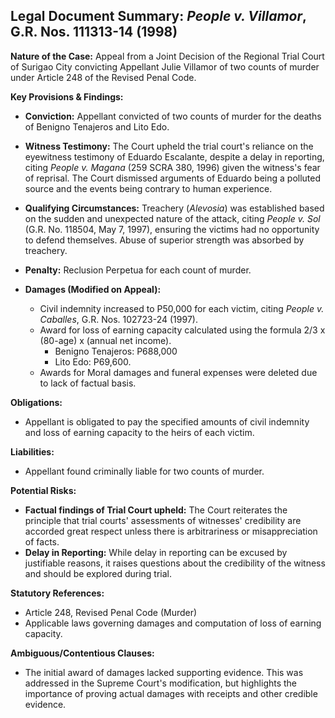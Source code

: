 ## Legal Document Summary: *People v. Villamor*, G.R. Nos. 111313-14 (1998)

**Nature of the Case:** Appeal from a Joint Decision of the Regional Trial Court of Surigao City convicting Appellant Julie Villamor of two counts of murder under Article 248 of the Revised Penal Code.

**Key Provisions & Findings:**

*   **Conviction:** Appellant convicted of two counts of murder for the deaths of Benigno Tenajeros and Lito Edo.

*   **Witness Testimony:** The Court upheld the trial court's reliance on the eyewitness testimony of Eduardo Escalante, despite a delay in reporting, citing *People v. Magana* (259 SCRA 380, 1996) given the witness's fear of reprisal. The Court dismissed arguments of Eduardo being a polluted source and the events being contrary to human experience.

*   **Qualifying Circumstances:** Treachery (*Alevosia*) was established based on the sudden and unexpected nature of the attack, citing *People v. Sol* (G.R. No. 118504, May 7, 1997), ensuring the victims had no opportunity to defend themselves. Abuse of superior strength was absorbed by treachery.

*   **Penalty:** Reclusion Perpetua for each count of murder.

*   **Damages (Modified on Appeal):**
    *   Civil indemnity increased to P50,000 for each victim, citing *People v. Caballes*, G.R. Nos. 102723-24 (1997).
    *   Award for loss of earning capacity calculated using the formula 2/3 x (80-age) x (annual net income).
        *   Benigno Tenajeros: P688,000
        *   Lito Edo: P69,600.
    *   Awards for Moral damages and funeral expenses were deleted due to lack of factual basis.

**Obligations:**

*   Appellant is obligated to pay the specified amounts of civil indemnity and loss of earning capacity to the heirs of each victim.

**Liabilities:**

*   Appellant found criminally liable for two counts of murder.

**Potential Risks:**

*   **Factual findings of Trial Court upheld:** The Court reiterates the principle that trial courts' assessments of witnesses' credibility are accorded great respect unless there is arbitrariness or misappreciation of facts.
*   **Delay in Reporting:** While delay in reporting can be excused by justifiable reasons, it raises questions about the credibility of the witness and should be explored during trial.

**Statutory References:**

*   Article 248, Revised Penal Code (Murder)
*   Applicable laws governing damages and computation of loss of earning capacity.

**Ambiguous/Contentious Clauses:**

*   The initial award of damages lacked supporting evidence. This was addressed in the Supreme Court's modification, but highlights the importance of proving actual damages with receipts and other credible evidence.
